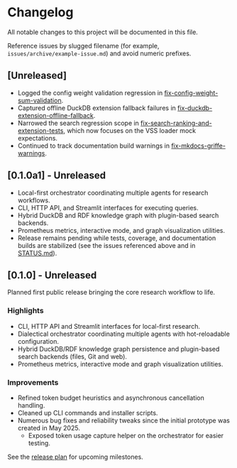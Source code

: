 # Changelog

All notable changes to this project will be documented in this file.

Reference issues by slugged filename (for example,
`issues/archive/example-issue.md`) and avoid numeric prefixes.

## [Unreleased]
- Logged the config weight validation regression in
  [fix-config-weight-sum-validation](issues/fix-config-weight-sum-validation.md).
- Captured offline DuckDB extension fallback failures in
  [fix-duckdb-extension-offline-fallback](issues/fix-duckdb-extension-offline-fallback.md).
- Narrowed the search regression scope in
  [fix-search-ranking-and-extension-tests](issues/fix-search-ranking-and-extension-tests.md),
  which now focuses on the VSS loader mock expectations.
- Continued to track documentation build warnings in
  [fix-mkdocs-griffe-warnings](issues/fix-mkdocs-griffe-warnings.md).

## [0.1.0a1] - Unreleased
- Local-first orchestrator coordinating multiple agents for research
  workflows.
- CLI, HTTP API, and Streamlit interfaces for executing queries.
- Hybrid DuckDB and RDF knowledge graph with plugin-based search backends.
- Prometheus metrics, interactive mode, and graph visualization utilities.
- Release remains pending while tests, coverage, and documentation builds are
  stabilized (see the issues referenced above and in [STATUS.md](STATUS.md)).

[add-test-coverage]: issues/archive/add-test-coverage-for-optional-components.md
[streamline-extras]: issues/archive/streamline-task-verify-extras.md

## [0.1.0] - Unreleased
Planned first public release bringing the core research workflow to life.

### Highlights
- CLI, HTTP API and Streamlit interfaces for local-first research.
- Dialectical orchestrator coordinating multiple agents with hot-reloadable configuration.
- Hybrid DuckDB/RDF knowledge graph persistence and plugin-based search backends
  (files, Git and web).
- Prometheus metrics, interactive mode and graph visualization utilities.

### Improvements
- Refined token budget heuristics and asynchronous cancellation handling.
- Cleaned up CLI commands and installer scripts.
- Numerous bug fixes and reliability tweaks since the initial prototype was created in May 2025.
  - Exposed token usage capture helper on the orchestrator for easier testing.

See the [release plan](docs/release_plan.md) for upcoming milestones.



